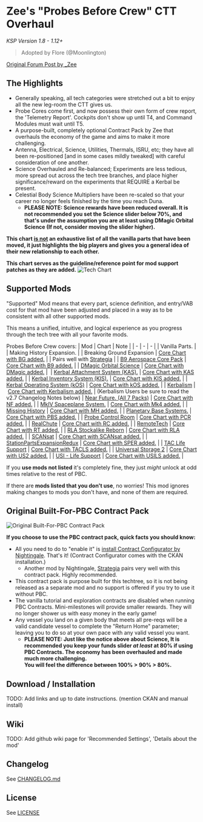 # Zee's "Probes Before Crew" CTT Overhaul
*KSP Version 1.8 - 1.12+*

> Adopted by Flore (@Moonlington)

[Original Forum Post by _Zee](https://forum.kerbalspaceprogram.com/topic/181013-ksp-18-112-probes-before-crew-pbc-version-293/)

## The Highlights
- Generally speaking, all tech categories were stretched out a bit to enjoy all the new leg-room the CTT gives us.
- Probe Cores come first, and now possess their own form of crew report, the 'Telemetry Report'. Cockpits don't show up until T4, and Command Modules must wait until T5.
- A purpose-built, completely optional Contract Pack by Zee that overhauls the economy of the game and aims to make it more challenging.
- Antenna, Electrical, Science, Utilities, Thermals, ISRU, etc;  they have all been re-positioned [and in some cases mildly tweaked] with careful consideration of one another.
- Science Overhauled and Re-balanced; Experiments are less tedious, more spread out across the tech tree branches, and place higher significance/reward on the experiments that REQUIRE a Kerbal be present.
- Celestial Body Science Multipliers have been re-scaled so that your career no longer feels finished by the time you reach Duna. 
  - **PLEASE NOTE: Science rewards have been reduced overall. It is not recommended you set the Science slider below 70%, and that's under the assumption you are at least using DMagic Orbital Science (If not, consider moving the slider higher).**

**This chart <ins>is not</ins> an exhaustive list of all the vanilla parts that have been moved, it just highlights the big players and gives you a general idea of their new relationship to each other.**

**This chart serves as the guideline/reference point for mod support patches as they are added.**
![Tech Chart](https://i.ibb.co/ynzq6G56/Front-Page-Main.png)

## Supported Mods
"Supported" Mod means that every part, science definition, and entry/VAB cost for that mod have been adjusted and placed in a way as to be consistent with all other supported mods.

This means a unified, intuitive, and logical experience as you progress through the tech tree with all your favorite mods.

Probes Before Crew covers: 
| Mod | Chart | Note | 
| - | - | - |
| Vanilla Parts. |
| Making History Expansion. |
| Breaking Ground Expansion | [Core Chart with BG added.](https://ibb.co/hxBqYwr2) |
| Pairs well with [Strategia](https://forum.kerbalspaceprogram.com/index.php?/topic/131808-15x-strategia-v173-2018-12-12/&tab=comments#comment-2402496) |
| [B9 Aerospace Core Pack](https://forum.kerbalspaceprogram.com/index.php?/topic/155491-15x-b9-aerospace-release-652-december-14-2018/) | [Core Chart with B9 added.](https://ibb.co/tMF9L5Y8) |
| [DMagic Orbital Science](https://forum.kerbalspaceprogram.com/index.php?/topic/59009-15x-dmagic-orbital-science-new-science-parts-v141-10262018/) | [Core Chart with DMagic added.](https://ibb.co/ccb11fnb) | 
| [Kerbal Attachment System (KAS).](https://forum.kerbalspaceprogram.com/index.php?/topic/142594-15-kerbal-attachment-system-kas-v11/&tab=comments#comment-2649494) | [Core Chart with KAS added.](https://ibb.co/HTkDDh0F) |
| [Kerbal Inventory System (KIS).](https://forum.kerbalspaceprogram.com/index.php?/topic/149848-15-kerbal-inventory-system-kis-v116/&tab=comments#comment-2801128) | [Core Chart with KIS added.](https://ibb.co/TxKLftZg) |
| [Kerbal Operating System (kOS)](https://forum.kerbalspaceprogram.com/index.php?/topic/165628-141-kos-v1152-kos-scriptable-autopilot-system/&tab=comments#comment-3175111) | [Core Chart with kOS added.](https://ibb.co/bj3KjPdb) |
| [Kerbalism](https://forum.kerbalspaceprogram.com/index.php?/topic/172400-literally-every-ksp-version-since-13-kerbalism-v211/) | [Core Chart with Kerbalism added.](https://ibb.co/93hQRs05) | (Kerbalism Users be sure to read the v2.7 Changelog Notes below)
| [Near Future. (All 7 Packs)](https://forum.kerbalspaceprogram.com/index.php?/topic/155465-15x-near-future-technologies-large-nf-spacecraft-update/&tab=comments#comment-2931918) | [Core Chart with NF added.](https://ibb.co/d0vx0Bpv) |
| [MkIV Spaceplane System.](https://forum.kerbalspaceprogram.com/index.php?/topic/91713-16x-mark-iv-spaceplane-system-january-21-2019/) | [Core Chart with Mk4 added.](https://ibb.co/HDgNNf6H) |
| [Missing History](https://forum.kerbalspaceprogram.com/index.php?/topic/172232-16-missinghistory-v172-handy-parts-to-complement-making-history/&tab=comments#comment-3320601) | [Core Chart with MH added.](https://ibb.co/gK0sD4c) |
| [Planetary Base Systems.](https://forum.kerbalspaceprogram.com/index.php?/topic/133606-170-kerbal-planetary-base-systems-v169-25-april-2019/) | [Core Chart with PBS added.](https://ibb.co/CKRRcQzV) |
| [Probe Control Room](https://forum.kerbalspaceprogram.com/index.php?/topic/166760-151-probe-control-room-recontrolled/&tab=comments#comment-3200978) | [Core Chart with PCR added.](https://ibb.co/NdvmF81m) |
| [RealChute](https://forum.kerbalspaceprogram.com/index.php?/topic/52931-15x-realchute-parachute-systems-v1471-161018/&tab=comments#comment-768045) | [Core Chart with RC added.](https://ibb.co/F4XxSBHk) |
| [RemoteTech](https://forum.kerbalspaceprogram.com/index.php?/topic/139167-151-145-131-remotetech-v190-2018-10-29/&tab=comments#comment-2565813) | [Core Chart with RT added.](https://ibb.co/qYppkbnf) |
| [RLA Stockalike Reborn](https://forum.kerbalspaceprogram.com/index.php?/topic/175512-12-13-14-15-rla-reborn/&tab=comments#comment-3390459) | [Core Chart with RLA added.](https://ibb.co/LhkJJkVf) |
| [SCANsat](https://forum.kerbalspaceprogram.com/index.php?/topic/72679-15x-16x-scansat-v1810-real-scanning-real-science-at-warp-speed-december-31-2018/) | [Core Chart with SCANsat added.](https://ibb.co/xKR7Q8qh) |
| [StationPartsExpansionRedux](https://forum.kerbalspaceprogram.com/index.php?/topic/170211-15x-stockalike-station-parts-redux-nov-22/&tab=comments#comment-3280025) | [Core Chart with SPER added.](https://ibb.co/DH99fyBj) |
| [TAC Life Support](https://forum.kerbalspaceprogram.com/index.php?/topic/146465-15x-tac-life-support-v01311-release-2nd-nov-2018/&) | [Core Chart with TACLS added.](https://ibb.co/LdxkLVqY) |
| [Universal Storage 2](https://forum.kerbalspaceprogram.com/index.php?/topic/177385-universal-storage-ii/) | [Core Chart with US2 added.](https://ibb.co/1tHh8jdT) |
| [USI - Life Support](https://forum.kerbalspaceprogram.com/index.php?/topic/105202-13-usi-life-support-050/&tab=comments#comment-1853107) | [Core Chart with USILS added.](https://ibb.co/PstyhPtg) |

If you **use mods not listed** it's completely fine, they just *might* unlock at odd times relative to the rest of PBC.

If there are **mods listed that you don't use**, no worries! This mod ignores making changes to mods you don't have, and none of them are required.

## Original Built-For-PBC Contract Pack
![Original Built-For-PBC Contract Pack](https://i.ibb.co/vvk05yTC/Contracts-Map-V9.png)

**If you choose to use the PBC contract pack, quick facts you should know:**

-   All you need to do to "enable it" is [install Contract Configurator by Nightingale](https://forum.kerbalspaceprogram.com/index.php?/topic/91625-16x-contract-configurator-v1271-2018-12-28/). That's it! (Contract Configurator comes with the CKAN installation.)
    -   Another mod by Nightingale, [Strategia](https://forum.kerbalspaceprogram.com/index.php?/topic/131808-15x-strategia-v173-2018-12-12/&tab=comments#comment-2402496) pairs very well with this contract pack. Highly recommended.
-   This contract pack is purpose built for this techtree, so it is not being released as a separate mod and no support is offered if you try to use it without PBC.
-   The vanilla tutorial and exploration contracts are disabled when running PBC Contracts. Mini-milestones will provide smaller rewards. They will no longer shower us with easy money in the early game! 
-   Any vessel you land on a given body that meets all pre-reqs will be a valid candidate vessel to complete the "Return Home" parameter; leaving you to do so at your own pace with any valid vessel you want.
    -   **PLEASE NOTE: Just like the notice above about Science, It is recommended you keep your funds slider *at least* at 80% if using PBC Contracts. The economy has been overhauled and made much more challenging.\
You will feel the difference between 100% > 90% > 80%.**

## Download / Installation
TODO: Add links and up to date instructions. (mention CKAN and manual install)

## Wiki
TODO: Add github wiki page for 'Recommended Settings', 'Details about the mod'

## Changelog
See [CHANGELOG.md](CHANGELOG.md)

## License
See [LICENSE](LICENSE)